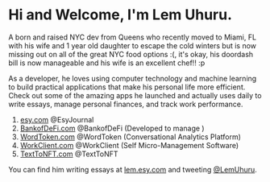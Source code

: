 # Hi and Welcome, I'm Lem Uhuru. 

A born and raised NYC dev from Queens who recently moved to Miami, FL with his wife and 1 year old daughter to escape the cold winters but is now missing out on all of the great NYC food options :(, it's okay, his doordash bill is now manageable and his wife is an excellent chef!! :p


As a developer, he loves using computer technology and machine learning to build practical applications that make his personal life more efficient. Check out some of the amazing apps he launched and actually uses daily to write essays, manage personal finances, and track work performance.


1. [esy.com][EsyHome] @EsyJournal
2. [BankofDeFi.com][BankofDeFiHome] @BankofDeFi (Developed to manage )
3. [WordToken.com][WordTokenHome] @WordToken (Conversational Analytics Platform)
4. [WorkClient.com][WorkClientHome] @WorkClient (Self Micro-Management Software)
5. [TextToNFT.com][TextToNFTHome] @TextToNFT 

You can find him writing essays at [lem.esy.com][EsyProfile] and tweeting [@LemUhuru][TwitterProfile].


[EsyHome]: https://www.esy.com
[EsyProfile]: https://lem.esy.com
[BankofDeFiHome]: https://www.bankofdefi.com
[WorkClientHome]: https://www.workclient.com
[WordTokenHome]: https://www.wordtoken.com
[TextToNFTHome]: https://www.texttonft.com
[VirtualMascot]: https://www.VirtualMascot.com
[TwitterProfile]: https://twitter.com/LemUhuru